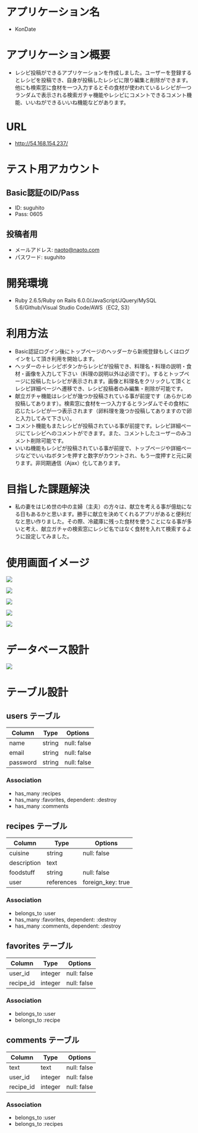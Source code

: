 # アプリケーション名

- KonDate

# アプリケーション概要

- レシピ投稿ができるアプリケーションを作成しました。ユーザーを登録するとレシピを投稿でき、自身が投稿したレシピに限り編集と削除ができます。他にも検索窓に食材を一つ入力するとその食材が使われているレシピが一つランダムで表示される検索ガチャ機能やレシピにコメントできるコメント機能、いいねができるいいね機能などがあります。

# URL

- http://54.168.154.237/

# テスト用アカウント

## Basic認証のID/Pass

- ID: suguhito
- Pass: 0605

## 投稿者用

- メールアドレス: naoto@naoto.com
- パスワード: suguhito

# 開発環境

- Ruby 2.6.5/Ruby on Rails 6.0.0/JavaScript/JQuery/MySQL 5.6/Github/Visual Studio Code/AWS（EC2, S3）

# 利用方法

- Basic認証ログイン後にトップページのヘッダーから新規登録もしくはログインをして頂き利用を開始します。
- ヘッダーの＋レシピボタンからレシピが投稿でき、料理名・料理の説明・食材・画像を入力して下さい（料理の説明以外は必須です）。するとトップページに投稿したレシピが表示されます。画像と料理名をクリックして頂くとレシピ詳細ページへ遷移でき、レシピ投稿者のみ編集・削除が可能です。
- 献立ガチャ機能はレシピが幾つか投稿されている事が前提です（あらかじめ投稿してあります）。検索窓に食材を一つ入力するとランダムでその食材に応じたレシピが一つ表示されます（卵料理を幾つか投稿してありますので卵と入力してみて下さい）。
- コメント機能もまたレシピが投稿されている事が前提です。レシピ詳細ページにてレシピへのコメントができます。また、コメントしたユーザーのみコメント削除可能です。
- いいね機能もレシピが投稿されている事が前提で、トップページや詳細ページなどでいいねボタンを押すと数字がカウントされ、もう一度押すと元に戻ります。非同期通信（Ajax）化してあります。

# 目指した課題解決

- 私の妻をはじめ世の中の主婦（主夫）の方々は、献立を考える事が億劫になる日もあるかと思います。勝手に献立を決めてくれるアプリがあると便利だなと思い作りました。その際、冷蔵庫に残った食材を使うことになる事が多いと考え、献立ガチャの検索窓にレシピ名ではなく食材を入れて検索するように設定してみました。

# 使用画面イメージ

![](https://i.gyazo.com/a1af9006927b2a27374d283f01a81a97.jpg)

![](https://i.gyazo.com/fd7d4763c196143737cb35321c65a0f5.jpg)

![](https://i.gyazo.com/08a6630de6d399628fc5abefad13f5a3.png)

![](https://i.gyazo.com/ce9a760ddb0c834f5169c7e0ef85666d.png)

![](https://i.gyazo.com/08875c39eb46cf839d0f2da52b51b51b.jpg)

# データベース設計

![](https://i.gyazo.com/502a05c2c31cf3aa12d1268d8b279cad.png)

# テーブル設計

## users テーブル

| Column      | Type    | Options     |
| ----------- | ------- | ----------- |
| name        | string  | null: false |
| email       | string  | null: false |
| password    | string  | null: false |

### Association

- has_many :recipes
- has_many :favorites, dependent: :destroy
- has_many :comments

## recipes テーブル

| Column      | Type       | Options           |
| ----------- | ---------- | ----------------- |
| cuisine     | string     | null: false       |
| description | text       |                   |
| foodstuff   | string     | null: false       |
| user        | references | foreign_key: true |

### Association

- belongs_to :user
- has_many :favorites, dependent: :destroy
- has_many :comments, dependent: :destroy

## favorites テーブル

| Column    | Type    | Options     |
| --------- | ------- | ----------- |
| user_id   | integer | null: false |
| recipe_id | integer | null: false |

### Association

- belongs_to :user
- belongs_to :recipe

## comments テーブル

| Column    | Type    | Options     |
| --------- | ------- | ----------- |
| text      | text    | null: false |
| user_id   | integer | null: false |
| recipe_id | integer | null: false |

### Association

- belongs_to :user
- belongs_to :recipes
